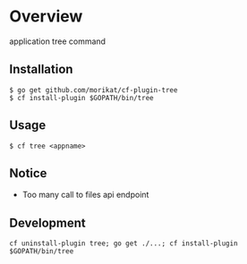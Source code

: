 Overview
========

application tree command

Installation
------------

```
$ go get github.com/morikat/cf-plugin-tree
$ cf install-plugin $GOPATH/bin/tree
```

Usage
-----

```
$ cf tree <appname>
```

Notice
------

* Too many call to files api endpoint

Development
-----------

```
cf uninstall-plugin tree; go get ./...; cf install-plugin $GOPATH/bin/tree
```
